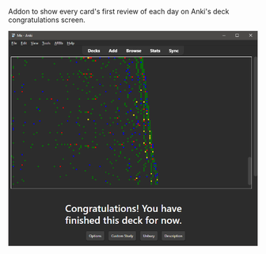 Addon to show every card's first review of each day on Anki's deck congratulations screen.

![Screenshot](docs/Screenshot_01.png?raw=true)
